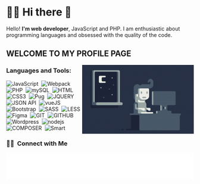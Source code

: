 # :man_technologist: **Hi there** 👋

Hello! **I'm web developer**, JavaScript and PHP. I am enthusiastic about programming languages ​​and obsessed with the quality of the code.

## **WELCOME TO MY PROFILE PAGE**

<img alt="Night Coding" src="https://raw.githubusercontent.com/AVS1508/AVS1508/master/assets/Night-Coding.gif" align="right"/>

### **Languages and Tools**:
![JavaScript](https://img.shields.io/badge/-Javascript-0E2447?style=for-the-badge&logo=javascript&logocolor=6E8177)&nbsp;
![Webpack](https://img.shields.io/badge/-webpack-0E2447?style=for-the-badge&logo=webpack&logocolor=D1D6E0)&nbsp;
![PHP](https://img.shields.io/badge/-PHP-0E2447?style=for-the-badge&logo=php&logocolor=D1D6E0)&nbsp;
![mySQL](https://img.shields.io/badge/-mySQL-0E2447?style=for-the-badge&logo=mySQL&logocolor=FFFFFF)&nbsp;
![HTML](https://img.shields.io/badge/-HTML-0E2447?style=for-the-badge&logo=HTML5&logocolor=white)&nbsp;
![CSS3](https://img.shields.io/badge/-CSS3-0E2447?style=for-the-badge&logo=CSS3&logocolor=white)&nbsp;
![Pug](https://img.shields.io/badge/-Pug-0E2447?style=for-the-badge&logo=pug&logocolor=white)&nbsp;
![JQUERY](https://img.shields.io/badge/-JQuery-0E2447?style=for-the-badge&logo=jquery&logocolor=white)&nbsp;
![JSON API](https://img.shields.io/badge/-JSON_Api-0E2447?style=for-the-badge&logo=json&logocolor=white)&nbsp;
![vueJS](https://img.shields.io/badge/-Vuejs-0E2447?style=for-the-badge&logo=Vue.js&logocolor=white)&nbsp;
![Bootstrap](https://img.shields.io/badge/-bootstrap-0E2447?style=for-the-badge&logo=bootstrap&logocolor=white)&nbsp;
![SASS](https://img.shields.io/badge/-SASS-0E2447?style=for-the-badge&logo=sass&logocolor=white)&nbsp;
![LESS](https://img.shields.io/badge/-LESS-0E2447?style=for-the-badge&logo=less&logocolor=white)&nbsp;
![Figma](https://img.shields.io/badge/-Figma-0E2447?style=for-the-badge&logo=figma&logocolor=white)&nbsp;
![GIT](https://img.shields.io/badge/-git-0E2447?style=for-the-badge&logo=git&logocolor=white)&nbsp;
![GITHUB](https://img.shields.io/badge/-Github-0E2447?style=for-the-badge&logo=github&logocolor=white)&nbsp;
![Wordpress](https://img.shields.io/badge/-Wordpress-0E2447?style=for-the-badge&logo=wordpress&logocolor=white)&nbsp;
![nodejs](https://img.shields.io/badge/-Nodejs-0E2447?style=for-the-badge&logo=Node.js&logocolor=6E8177)&nbsp;
![COMPOSER](https://img.shields.io/badge/-composer-0E2447?style=for-the-badge&logo=Composer&logocolor=6E8177)&nbsp;
![Smart](https://img.shields.io/badge/-smarty-0E2447?style=for-the-badge&logo=Smarty&logocolor=6E8177)&nbsp;



### **🤝🏻 &nbsp;Connect with Me**

<!--[![Anurag's GitHub stats](https://github-readme-stats.vercel.app/api?username=facesar&show_icons=true)](https://github.com/anuraghazra/github-readme-stats)-->

<img align='center'  height="70" alt="Thanks" width="100%" src="assets/Thanks.svg"/> 
